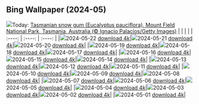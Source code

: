 ## Bing Wallpaper (2024-05)
![](https://global.bing.com/th?id=OHR.SnowGumTasmania_EN-GB6373845319_UHD.jpg&w=1000)Today: [Tasmanian snow gum (Eucalyptus pauciflora), Mount Field National Park, Tasmania, Australia (© Ignacio Palacios/Getty Images)](https://global.bing.com/th?id=OHR.SnowGumTasmania_EN-GB6373845319_UHD.jpg)
|      |      |      |
| :----: | :----: | :----: |
|![](https://global.bing.com/th?id=OHR.SnowGumTasmania_EN-GB6373845319_UHD.jpg&pid=hp&w=384&h=216&rs=1&c=4)2024-05-22 [download 4k](https://global.bing.com/th?id=OHR.SnowGumTasmania_EN-GB6373845319_UHD.jpg)|![](https://global.bing.com/th?id=OHR.ChelseaFlowerUK_EN-GB5786159001_UHD.jpg&pid=hp&w=384&h=216&rs=1&c=4)2024-05-21 [download 4k](https://global.bing.com/th?id=OHR.ChelseaFlowerUK_EN-GB5786159001_UHD.jpg)|![](https://global.bing.com/th?id=OHR.HoneycombBee_EN-GB4546978575_UHD.jpg&pid=hp&w=384&h=216&rs=1&c=4)2024-05-20 [download 4k](https://global.bing.com/th?id=OHR.HoneycombBee_EN-GB4546978575_UHD.jpg)|
|![](https://global.bing.com/th?id=OHR.VernazzaItaly_EN-GB4204136839_UHD.jpg&pid=hp&w=384&h=216&rs=1&c=4)2024-05-19 [download 4k](https://global.bing.com/th?id=OHR.VernazzaItaly_EN-GB4204136839_UHD.jpg)|![](https://global.bing.com/th?id=OHR.MuseumWhale_EN-GB3804883018_UHD.jpg&pid=hp&w=384&h=216&rs=1&c=4)2024-05-18 [download 4k](https://global.bing.com/th?id=OHR.MuseumWhale_EN-GB3804883018_UHD.jpg)|![](https://global.bing.com/th?id=OHR.TarangireElephants_EN-GB3515198884_UHD.jpg&pid=hp&w=384&h=216&rs=1&c=4)2024-05-17 [download 4k](https://global.bing.com/th?id=OHR.TarangireElephants_EN-GB3515198884_UHD.jpg)|
|![](https://global.bing.com/th?id=OHR.DayOfLight_EN-GB6642931428_UHD.jpg&pid=hp&w=384&h=216&rs=1&c=4)2024-05-16 [download 4k](https://global.bing.com/th?id=OHR.DayOfLight_EN-GB6642931428_UHD.jpg)|![](https://global.bing.com/th?id=OHR.BlueCityIndia_EN-GB6388449012_UHD.jpg&pid=hp&w=384&h=216&rs=1&c=4)2024-05-15 [download 4k](https://global.bing.com/th?id=OHR.BlueCityIndia_EN-GB6388449012_UHD.jpg)|![](https://global.bing.com/th?id=OHR.CarlsbadNP_EN-GB5824134206_UHD.jpg&pid=hp&w=384&h=216&rs=1&c=4)2024-05-14 [download 4k](https://global.bing.com/th?id=OHR.CarlsbadNP_EN-GB5824134206_UHD.jpg)|
|![](https://global.bing.com/th?id=OHR.NamibiaCanyon_EN-GB4973769370_UHD.jpg&pid=hp&w=384&h=216&rs=1&c=4)2024-05-13 [download 4k](https://global.bing.com/th?id=OHR.NamibiaCanyon_EN-GB4973769370_UHD.jpg)|![](https://global.bing.com/th?id=OHR.SkiddawMassifUK_EN-GB5449719093_UHD.jpg&pid=hp&w=384&h=216&rs=1&c=4)2024-05-12 [download 4k](https://global.bing.com/th?id=OHR.SkiddawMassifUK_EN-GB5449719093_UHD.jpg)|![](https://global.bing.com/th?id=OHR.TexasIndigoBunting_EN-GB6986084120_UHD.jpg&pid=hp&w=384&h=216&rs=1&c=4)2024-05-11 [download 4k](https://global.bing.com/th?id=OHR.TexasIndigoBunting_EN-GB6986084120_UHD.jpg)|
|![](https://global.bing.com/th?id=OHR.MisoolRajaAmpat_EN-GB1531372722_UHD.jpg&pid=hp&w=384&h=216&rs=1&c=4)2024-05-10 [download 4k](https://global.bing.com/th?id=OHR.MisoolRajaAmpat_EN-GB1531372722_UHD.jpg)|![](https://global.bing.com/th?id=OHR.EmirganPark_EN-GB1032868040_UHD.jpg&pid=hp&w=384&h=216&rs=1&c=4)2024-05-09 [download 4k](https://global.bing.com/th?id=OHR.EmirganPark_EN-GB1032868040_UHD.jpg)|![](https://global.bing.com/th?id=OHR.PortMarseille_EN-GB8988650958_UHD.jpg&pid=hp&w=384&h=216&rs=1&c=4)2024-05-08 [download 4k](https://global.bing.com/th?id=OHR.PortMarseille_EN-GB8988650958_UHD.jpg)|
|![](https://global.bing.com/th?id=OHR.LittleDuckling_EN-GB2863897779_UHD.jpg&pid=hp&w=384&h=216&rs=1&c=4)2024-05-07 [download 4k](https://global.bing.com/th?id=OHR.LittleDuckling_EN-GB2863897779_UHD.jpg)|![](https://global.bing.com/th?id=OHR.JediMonastery_EN-GB8506812300_UHD.jpg&pid=hp&w=384&h=216&rs=1&c=4)2024-05-06 [download 4k](https://global.bing.com/th?id=OHR.JediMonastery_EN-GB8506812300_UHD.jpg)|![](https://global.bing.com/th?id=OHR.SanMiguelAllende_EN-GB7729877471_UHD.jpg&pid=hp&w=384&h=216&rs=1&c=4)2024-05-05 [download 4k](https://global.bing.com/th?id=OHR.SanMiguelAllende_EN-GB7729877471_UHD.jpg)|
|![](https://global.bing.com/th?id=OHR.BrightonPierFestival_EN-GB6742125656_UHD.jpg&pid=hp&w=384&h=216&rs=1&c=4)2024-05-04 [download 4k](https://global.bing.com/th?id=OHR.BrightonPierFestival_EN-GB6742125656_UHD.jpg)|![](https://global.bing.com/th?id=OHR.SonoranSpring_EN-GB6882953741_UHD.jpg&pid=hp&w=384&h=216&rs=1&c=4)2024-05-03 [download 4k](https://global.bing.com/th?id=OHR.SonoranSpring_EN-GB6882953741_UHD.jpg)|![](https://global.bing.com/th?id=OHR.CratersOfTheMoon_EN-GB6307433192_UHD.jpg&pid=hp&w=384&h=216&rs=1&c=4)2024-05-02 [download 4k](https://global.bing.com/th?id=OHR.CratersOfTheMoon_EN-GB6307433192_UHD.jpg)|
|![](https://global.bing.com/th?id=OHR.HawaiianLei_EN-GB6017463804_UHD.jpg&pid=hp&w=384&h=216&rs=1&c=4)2024-05-01 [download 4k](https://global.bing.com/th?id=OHR.HawaiianLei_EN-GB6017463804_UHD.jpg)|